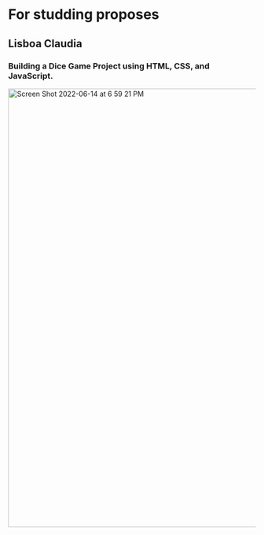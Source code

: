 # For studding proposes

## Lisboa Claudia

### Building a Dice Game Project using HTML, CSS, and JavaScript.


<img width="892" alt="Screen Shot 2022-06-14 at 6 59 21 PM" src="https://user-images.githubusercontent.com/21189063/173710546-d87389f1-e68d-4edc-b376-4d64e4b1dd8d.png">
